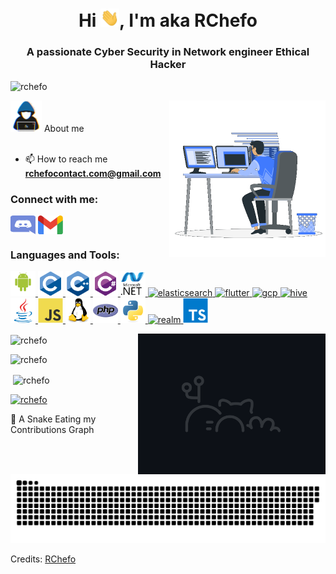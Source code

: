 <h1 align="center">Hi <img src="https://github.com/RChefo/RChefo/blob/main/Hi.gif" width="30">, I'm aka RChefo</h1>
<h3 align="center">A passionate Cyber Security in Network engineer Ethical Hacker</h3>
<p align="left"> <img src="https://komarev.com/ghpvc/?username=rchefo&label=Profile%20views&color=0e75b6&style=flat" alt="rchefo" /> </p>
<picture><img src = "https://github.com/RChefo/RChefo/blob/main/about_me.gif?raw=true" width = 50px></picture> About me
<picture> <img align="right" src="https://github.com/RChefo/RChefo/blob/main/Right_Side.gif?raw=true" width = 250px></picture>
<br><br>

- 📫 How to reach me **rchefocontact.com@gmail.com**
<h3 align="left">Connect with me:</h3>
<p align="left">
<a href="https://discord.com/users/643530703002140718" target="blank"><img align="center" src="https://github.com/RChefo/RChefo/blob/main/discord.svg" alt="https://discord.com/users/643530703002140718" height="30" width="40" /></a>
<a href="mailto:rchefocontact.com@gmail.com" target="blank"><img align="center" src="https://github.com/RChefo/RChefo/blob/main/Gmail_Logo.svg" alt="rchefocontact.com@gmail.com" height="30" width="40" /></a>
</p>

<h3 align="left">Languages and Tools:</h3>
<p align="left"> <a href="https://developer.android.com" target="_blank" rel="noreferrer"> <img src="https://raw.githubusercontent.com/devicons/devicon/master/icons/android/android-original-wordmark.svg" alt="android" width="40" height="40"/> </a> <a href="https://www.cprogramming.com/" target="_blank" rel="noreferrer"> <img src="https://raw.githubusercontent.com/devicons/devicon/master/icons/c/c-original.svg" alt="c" width="40" height="40"/> </a> <a href="https://www.w3schools.com/cpp/" target="_blank" rel="noreferrer"> <img src="https://raw.githubusercontent.com/devicons/devicon/master/icons/cplusplus/cplusplus-original.svg" alt="cplusplus" width="40" height="40"/> </a> <a href="https://www.w3schools.com/cs/" target="_blank" rel="noreferrer"> <img src="https://raw.githubusercontent.com/devicons/devicon/master/icons/csharp/csharp-original.svg" alt="csharp" width="40" height="40"/> </a> <a href="https://dotnet.microsoft.com/" target="_blank" rel="noreferrer"> <img src="https://raw.githubusercontent.com/devicons/devicon/master/icons/dot-net/dot-net-original-wordmark.svg" alt="dotnet" width="40" height="40"/> </a> <a href="https://www.elastic.co" target="_blank" rel="noreferrer"> <img src="https://www.vectorlogo.zone/logos/elastic/elastic-icon.svg" alt="elasticsearch" width="40" height="40"/> </a> <a href="https://flutter.dev" target="_blank" rel="noreferrer"> <img src="https://www.vectorlogo.zone/logos/flutterio/flutterio-icon.svg" alt="flutter" width="40" height="40"/> </a> <a href="https://cloud.google.com" target="_blank" rel="noreferrer"> <img src="https://www.vectorlogo.zone/logos/google_cloud/google_cloud-icon.svg" alt="gcp" width="40" height="40"/> </a> <a href="https://hive.apache.org/" target="_blank" rel="noreferrer"> <img src="https://www.vectorlogo.zone/logos/apache_hive/apache_hive-icon.svg" alt="hive" width="40" height="40"/> </a> <a href="https://www.java.com" target="_blank" rel="noreferrer"> <img src="https://raw.githubusercontent.com/devicons/devicon/master/icons/java/java-original.svg" alt="java" width="40" height="40"/> </a> <a href="https://developer.mozilla.org/en-US/docs/Web/JavaScript" target="_blank" rel="noreferrer"> <img src="https://raw.githubusercontent.com/devicons/devicon/master/icons/javascript/javascript-original.svg" alt="javascript" width="40" height="40"/> </a> <a href="https://www.linux.org/" target="_blank" rel="noreferrer"> <img src="https://raw.githubusercontent.com/devicons/devicon/master/icons/linux/linux-original.svg" alt="linux" width="40" height="40"/> </a> <a href="https://www.php.net" target="_blank" rel="noreferrer"> <img src="https://raw.githubusercontent.com/devicons/devicon/master/icons/php/php-original.svg" alt="php" width="40" height="40"/> </a> <a href="https://www.python.org" target="_blank" rel="noreferrer"> <img src="https://raw.githubusercontent.com/devicons/devicon/master/icons/python/python-original.svg" alt="python" width="40" height="40"/> </a> <a href="https://realm.io/" target="_blank" rel="noreferrer"> <img src="https://raw.githubusercontent.com/bestofjs/bestofjs-webui/8665e8c267a0215f3159df28b33c365198101df5/public/logos/realm.svg" alt="realm" width="40" height="40"/> </a> <a href="https://www.typescriptlang.org/" target="_blank" rel="noreferrer"> <img src="https://raw.githubusercontent.com/devicons/devicon/master/icons/typescript/typescript-original.svg" alt="typescript" width="40" height="40"/> </a> </p> 
<img align="right" alt="Coding" width="300" src="https://github.com/RChefo/RChefo/blob/main/cat.gif" >
<p><img align="center" src="https://github-readme-streak-stats.herokuapp.com/?user=rchefo&" alt="rchefo" /></p>
<p><img align="left" src="https://github-readme-stats.vercel.app/api/top-langs?username=rchefo&show_icons=true&locale=en&layout=compact" alt="rchefo" /></p>
<br>
<p>&nbsp;<img align="center" src="https://github-readme-stats.vercel.app/api?username=rchefo&show_icons=true&locale=en" alt="rchefo" /></p>
<p align="left"> <a href="https://github.com/ryo-ma/github-profile-trophy"><img src="https://github-profile-trophy.vercel.app/?username=rchefo" alt="rchefo" /></a> </p>
🐍 A Snake Eating my Contributions Graph
<p align = "center">
	<img src = "https://github.com/RChefo/RChefo/blob/main/github-contribution-grid-snake.svg?" alt = "Snake Game"/>
</p>

Credits: [RChefo](https://github.com/RChefo)
